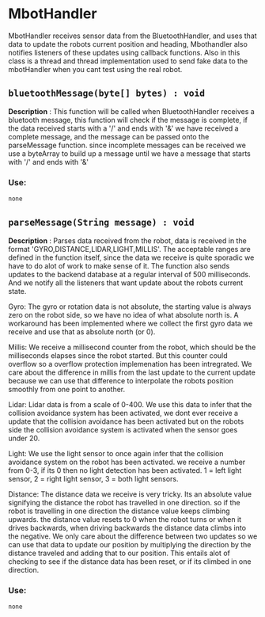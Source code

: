 # MbotHandler

MbotHandler receives sensor data from the BluetoothHandler, and uses
that data to update the robots current position and heading, Mbothandler
also notifies listeners of these updates using callback functions. Also
in this class is a thread and thread implementation used to send fake
data to the mbotHandler when you cant test using the real robot.

## `bluetoothMessage(byte[] bytes) : void`

**Description** : This function will be called when BluetoothHandler
receives a bluetooth message, this function will check if the message is
complete, if the data received starts with a '/' and ends with '&' we
have received a complete message, and the message can be passed onto the
parseMessage function. since incomplete messages can be received we use
a byteArray to build up a message until we have a message that starts
with '/' and ends with '&'

### Use:

```java
none
```

## `parseMessage(String message) : void`

**Description** : Parses data received from the robot, data is received
in the format 'GYRO,DISTANCE,LIDAR,LIGHT,MILLIS'. The acceptable ranges
are defined in the function itself, since the data we receive is quite
sporadic we have to do alot of work to make sense of it. The function
also sends updates to the backend database at a regular interval of 500
milliseconds. And we notify all the listeners that want update about the
robots current state.

Gyro: The gyro or rotation data is not absolute, the starting value is
always zero on the robot side, so we have no idea of what absolute north
is. A workaround has been implemented where we collect the first gyro
data we receive and use that as absolute north (or 0).

Millis: We receive a millisecond counter from the robot, which should be
the milliseconds elapses since the robot started. But this counter could
overflow so a overflow protection implemenation has been intregrated. We
care about the difference in millis from the last update to the current
update because we can use that difference to interpolate the robots
position smoothly from one point to another.

Lidar: Lidar data is from a scale of 0-400. We use this data to infer
that the collision avoidance system has been activated, we dont ever
receive a update that the collision avoidance has been activated but on
the robots side the collision avoidance system is activated when the
sensor goes under 20.

Light: We use the light sensor to once again infer that the collision
avoidance system on the robot has been activated. we receive a number
from 0-3, if its 0 then no light detection has been activated. 1 = left
light sensor, 2 = right light sensor, 3 = both light sensors.

Distance: The distance data we receive is very tricky. Its an absolute
value signifying the distance the robot has travelled in one direction.
so if the robot is travelling in one direction the distance value keeps
climbing upwards. the distance value resets to 0 when the robot turns or
when it drives backwards, when driving backwards the distance data
climbs into the negative. We only care about the difference between two
updates so we can use that data to update our position by multiplying
the direction by the distance traveled and adding that to our position.
This entails alot of checking to see if the distance data has been
reset, or if its climbed in one direction.

### Use:

```java
none
```
